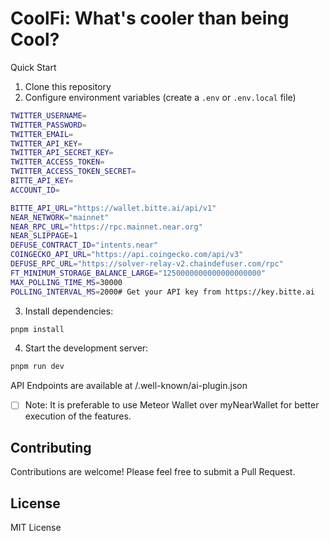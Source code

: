 # CoolFi: What's cooler than being Cool?

Quick Start

1. Clone this repository
2. Configure environment variables (create a `.env` or `.env.local` file)

```bash
TWITTER_USERNAME=
TWITTER_PASSWORD=
TWITTER_EMAIL=
TWITTER_API_KEY=
TWITTER_API_SECRET_KEY=
TWITTER_ACCESS_TOKEN=
TWITTER_ACCESS_TOKEN_SECRET=
BITTE_API_KEY=
ACCOUNT_ID=

BITTE_API_URL="https://wallet.bitte.ai/api/v1"
NEAR_NETWORK="mainnet"
NEAR_RPC_URL="https://rpc.mainnet.near.org"
NEAR_SLIPPAGE=1
DEFUSE_CONTRACT_ID="intents.near"
COINGECKO_API_URL="https://api.coingecko.com/api/v3"
DEFUSE_RPC_URL="https://solver-relay-v2.chaindefuser.com/rpc"
FT_MINIMUM_STORAGE_BALANCE_LARGE="1250000000000000000000"
MAX_POLLING_TIME_MS=30000
POLLING_INTERVAL_MS=2000# Get your API key from https://key.bitte.ai

```

3. Install dependencies:

```bash
pnpm install
```

4. Start the development server:

```bash
pnpm run dev
```

API Endpoints are available at /.well-known/ai-plugin.json

* [ ] Note: It is preferable to use Meteor Wallet over myNearWallet for better execution of the features.

## Contributing

Contributions are welcome! Please feel free to submit a Pull Request.

## License

MIT License
